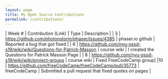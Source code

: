 ```yaml
---
layout: page
title: My Open Source Contributions
permalink: /contributions/
---
```


<!-- 
Type of the contribution should be "Wikipedia edit", "OpenStreet Map feature", "Documentation", "Course website", "Blog", 
"Browse Add-on", etc. 

The description should include a brief summary of what you did. 

Replace the first row with your contribution. 

--> 





| Week #       | Contribution (Link)  | Type  | Description | 
|  3   |   https://github.com/photonstorm/phaser/issues/4385  |  phaser.io github   |  Reported a bug that got fixed   |
|  6   |   https://github.com/nyu-ossd-s19/wiki/wiki/Questions-for-Patrick-Masson  |  course wiki   |  I created the Questions for Patrick Masson Page    |
| 8    | https://github.com/nyu-ossd-s19/wiki/wiki/project-groups  | course wiki   | Fixed FreeCodeCamp group|
|10    | https://github.com/freeCodeCamp/freeCodeCamp/pull/35773   | freeCodeCamp  | Submitted a pull request that fixed quotes on pages |



